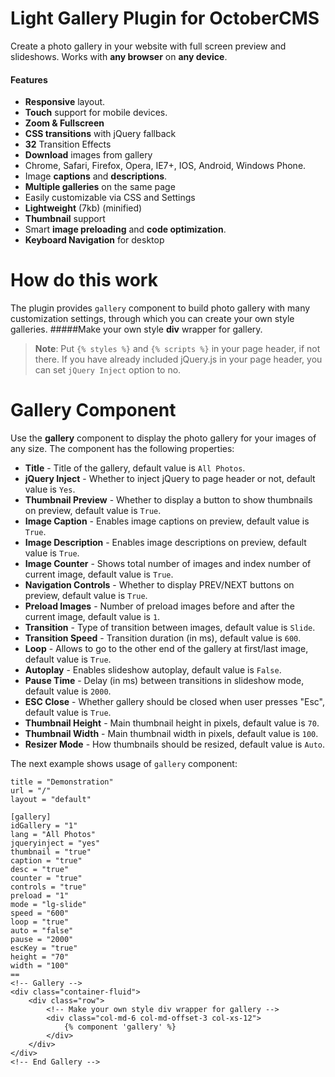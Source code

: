 # Light Gallery Plugin for OctoberCMS
Create a photo gallery in your website with full screen preview and slideshows. Works with **any browser** on **any device**.

#### Features
* **Responsive** layout.
* **Touch** support for mobile devices.
* **Zoom & Fullscreen**
* **CSS transitions** with jQuery fallback
* **32** Transition Effects
* **Download** images from gallery
* Chrome, Safari, Firefox, Opera, IE7+, IOS, Android, Windows Phone.
* Image **captions** and **descriptions**.
* **Multiple galleries** on the same page
* Easily customizable via CSS and Settings
* **Lightweight** (7kb) (minified)
* **Thumbnail** support
* Smart **image preloading** and **code optimization**.
* **Keyboard Navigation** for desktop

# How do this work
The plugin provides `gallery` component to build photo gallery with many customization settings, through which you can create your own style galleries.
#####Make your own style **div** wrapper for gallery.

> **Note**: Put `{% styles %}` and `{% scripts %}` in your page header, if not there. If you have already included jQuery.js in your page header, you can set `jQuery Inject` option to no.

# Gallery Component
Use the **gallery** component to display the photo gallery for your images of any size.
The component has the following properties:
* **Title** - Title of the gallery, default value is `All Photos`.
* **jQuery Inject** - Whether to inject jQuery to page header or not, default value is `Yes`.
* **Thumbnail Preview** - Whether to display a button to show thumbnails on preview, default value is `True`.
* **Image Caption** - Enables image captions on preview, default value is `True`.
* **Image Description** - Enables image descriptions on preview, default value is `True`.
* **Image Counter** - Shows total number of images and index number of current image, default value is `True`.
* **Navigation Controls** - Whether to display PREV/NEXT buttons on preview, default value is `True`.
* **Preload Images** - Number of preload images before and after the current image, default value is `1`.
* **Transition** - Type of transition between images, default value is `Slide`.
* **Transition Speed** - Transition duration (in ms), default value is `600`.
* **Loop** - Allows to go to the other end of the gallery at first/last image, default value is `True`.
* **Autoplay** - Enables slideshow autoplay, default value is `False`.
* **Pause Time** - Delay (in ms) between transitions in slideshow mode, default value is `2000`.
* **ESC Close** - Whether gallery should be closed when user presses "Esc", default value is `True`.
* **Thumbnail Height** - Main thumbnail height in pixels, default value is `70`.
* **Thumbnail Width** - Main thumbnail width in pixels, default value is `100`.
* **Resizer Mode** - How thumbnails should be resized, default value is `Auto`.

The next example shows usage of `gallery` component:
	
	title = "Demonstration"
	url = "/"
	layout = "default"

	[gallery]
	idGallery = "1"
	lang = "All Photos"
	jqueryinject = "yes"
	thumbnail = "true"
	caption = "true"
	desc = "true"
	counter = "true"
	controls = "true"
	preload = "1"
	mode = "lg-slide"
	speed = "600"
	loop = "true"
	auto = "false"
	pause = "2000"
	escKey = "true"
	height = "70"
	width = "100"
	==
	<!-- Gallery -->
	<div class="container-fluid">
		<div class="row">
			<!-- Make your own style div wrapper for gallery -->
			<div class="col-md-6 col-md-offset-3 col-xs-12">
				{% component 'gallery' %}
			</div>
		</div>
	</div>
	<!-- End Gallery -->
